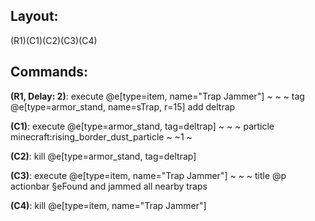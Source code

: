 ## Layout:

(R1)(C1)(C2)(C3)(C4)

## Commands:

**(R1, Delay: 2)**: execute @e[type=item, name="Trap Jammer"] ~ ~ ~ tag @e[type=armor_stand, name=sTrap, r=15] add deltrap

**(C1)**: execute @e[type=armor_stand, tag=deltrap] ~ ~ ~ particle minecraft:rising_border_dust_particle ~ ~1 ~

**(C2)**: kill @e[type=armor_stand, tag=deltrap]

**(C3)**: execute @e[type=item, name="Trap Jammer"] ~ ~ ~ title @p actionbar §eFound and jammed all nearby traps

**(C4)**: kill @e[type=item, name="Trap Jammer"]
